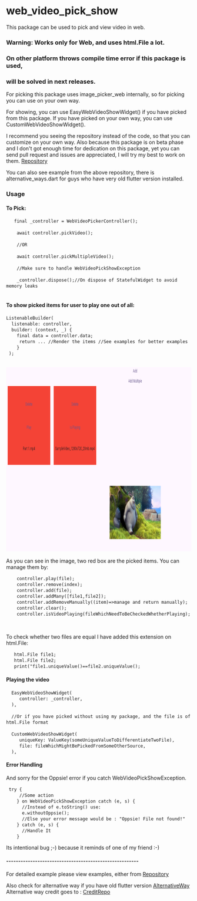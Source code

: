 # web_video_pick_show

This package can be used to pick and view video in web.

### Warning: Works only for Web, and uses html.File a lot.

### On other platform throws compile time error if this package is used,

### will be solved in next releases.

For picking this package uses image_picker_web internally, so for picking you can use on your own
way.

For showing, you can use EasyWebVideoShowWidget() if you have picked from this package.
If you have picked on your own way, you can use CustomWebVideoShowWidget().

I recommend you seeing the repository instead of the code, so that you can customize on your own
way.
Also because this package is on beta phase and I don't got enough time for dedication on this
package,
yet you can send pull request and issues are appreciated, I will try my best to work on them.
[Repository](https://github.com/AradhyaNepal/web_video_pick_show)

You can also see example from the above repository, there is alternative_ways.dart for guys who have
very old flutter version installed.

### Usage

#### To Pick:

```
   final _controller = WebVideoPickerController();
   
    await controller.pickVideo();
    
    //OR
    
    await controller.pickMultipleVideo();
    
    //Make sure to handle WebVideoPickShowException
     
    _controller.dispose();//On dispose of StatefulWidget to avoid memory leaks
     
```

#### To show picked items for user to play one out of all:

```
ListenableBuilder(
  listenable: controller,
  builder: (context, _) {
    final data = controller.data;
     return ... //Render the items //See examples for better examples
    }
 );
 
```

<img src="img.png" alt="Example" width="1359" height="500">

As you can see in the image, two red box are the picked items. You can manage them by:

```
    controller.play(file);
    controller.remove(index);
    controller.add(file);
    controller.addMany([file1,file2]);
    controller.addRemoveManually((item)=>manage and return manually);
    controller.clear();
    controller.isVideoPlaying(fileWhichNeedToBeCheckedWhetherPlaying);
    
 
```

To check whether two files are equal I have added this extension on html.File:

```
   html.File file1;
   html.File file2;
   print("file1.uniqueValue()==file2.uniqueValue();
```

#### Playing the video

```
  EasyWebVideoShowWidget(
     controller: _controller,
  ),
  
  //Or if you have picked without using my package, and the file is of html.File format
   
  CustomWebVideoShowWidget(
     uniqueKey: ValueKey(someUniqueValueToDifferentiateTwoFile),
     file: fileWhichMightBePickedFromSomeOtherSource,
  ),
 ```

#### Error Handling

And sorry for the Oppsie! error if you catch WebVideoPickShowException.

```
 try {
     //Some action
    } on WebVideoPickShowException catch (e, s) {
      //Instead of e.toString() use:
      e.withoutOppsie();
      //Else your error message would be : "Oppsie! File not found!"
    } catch (e, s) {
      //Handle It
    }
 ```

Its intentional bug ;-) because it reminds of one of my friend :-)

#### -------------------------------------------------------

For detailed example please view examples, either
from [Repository](https://github.com/AradhyaNepal/web_video_pick_show)

Also check for alternative way if you have old flutter
version [AlternativeWay](https://github.com/AradhyaNepal/web_video_pick_show/blob/main/example/lib/alternative_ways.dart)
Alternative way credit goes to : [CreditRepo](https://github.com/sawin0/video_player_web/)


